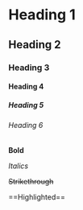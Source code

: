 # Heading 1
## Heading 2
### Heading 3
#### Heading 4
##### Heading 5
###### Heading 6
**Bold**

*Italics*

~~Strikethrough~~

==Highlighted==